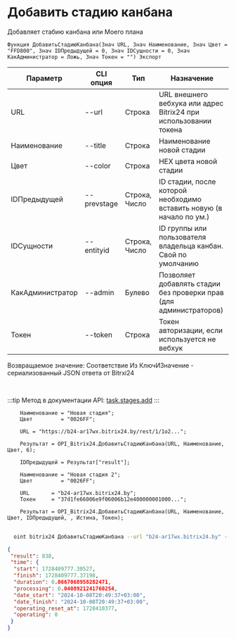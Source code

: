 ﻿---
sidebar_position: 1
---

# Добавить стадию канбана
 Добавляет стабию канбана или Моего плана



`Функция ДобавитьСтадиюКанбана(Знач URL, Знач Наименование, Знач Цвет = "FFD800", Знач IDПредыдущей = 0, Знач IDСущности = 0, Знач КакАдминистратор = Ложь, Знач Токен = "") Экспорт`

  | Параметр | CLI опция | Тип | Назначение |
  |-|-|-|-|
  | URL | --url | Строка | URL внешнего вебхука или адрес Bitrix24 при использовании токена |
  | Наименование | --title | Строка | Наименование новой стадии |
  | Цвет | --color | Строка | HEX цвета новой стадии |
  | IDПредыдущей | --prevstage | Строка, Число | ID стадии, после которой необходимо вставить новую (в начало по ум.) |
  | IDСущности | --entityid | Строка, Число | ID группы или пользователя владельца канбан. Свой по умолчанию |
  | КакАдминистратор | --admin | Булево | Позволяет добавлять стадии без проверки прав (для администраторов) |
  | Токен | --token | Строка | Токен авторизации, если используется не вебхук |

  
  Возвращаемое значение:   Соответствие Из КлючИЗначение - сериализованный JSON ответа от Bitrxi24

<br/>

:::tip
Метод в документации API: [task.stages.add](https://dev.1c-bitrix.ru/rest_help/tasks/task/kanban/task_stages_add.php)
:::
<br/>


```bsl title="Пример кода"
    Наименование = "Новая стадия";
    Цвет         = "0026FF";

    URL = "https://b24-ar17wx.bitrix24.by/rest/1/1o2...";

    Результат = OPI_Bitrix24.ДобавитьСтадиюКанбана(URL, Наименование, Цвет, 6);

    IDПредыдущей = Результат["result"];

    Наименование = "Новая стадия 2";
    Цвет         = "0026FF";

    URL       = "b24-ar17wx.bitrix24.by";
    Токен     = "37d1fe66006e9f06006b12e400000001000...";

    Результат = OPI_Bitrix24.ДобавитьСтадиюКанбана(URL, Наименование, Цвет, IDПредыдущей, , Истина, Токен);
```



```sh title="Пример команды CLI"
    
  oint bitrix24 ДобавитьСтадиюКанбана --url "b24-ar17wx.bitrix24.by" --title %title% --color %color% --prevstage %prevstage% --entityid %entityid% --admin %admin% --token "56898d66006e9f06006b12e400000001000..."

```

```json title="Результат"
{
 "result": 838,
 "time": {
  "start": 1728409777.30527,
  "finish": 1728409777.37198,
  "duration": 0.0667068958282471,
  "processing": 0.0408921241760254,
  "date_start": "2024-10-08T20:49:37+03:00",
  "date_finish": "2024-10-08T20:49:37+03:00",
  "operating_reset_at": 1728410377,
  "operating": 0
 }
}
```
